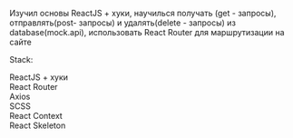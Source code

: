 Изучил основы ReactJS + хуки, научилься получать (get - запросы), отправлять(post- запросы) и удалять(delete - запросы) из database(mock.api), использовать React Router для маршрутизации на сайте

Stack:

ReactJS + хуки<br/>
React Router<br/>
Axios<br/>
SCSS<br/>
React Context<br/>
React Skeleton<br/>

